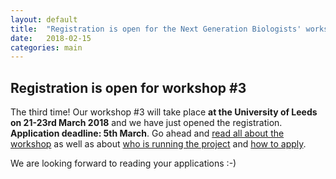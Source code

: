 ```yaml
---
layout: default
title:  "Registration is open for the Next Generation Biologists' workshop #3"
date:   2018-02-15
categories: main
---
```


## Registration is open for workshop #3

The third time! Our workshop #3 will take place **at the University of Leeds on 21-23rd March 2018** and we have just opened the registration. **Application deadline: 5th March**. Go ahead and [read all about the workshop](/workshops/) as well as about [who is running the project](/about/) and [how to apply](/application/).

We are looking forward to reading your applications :-)